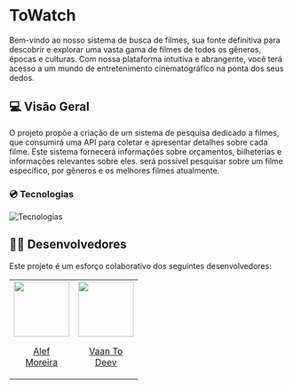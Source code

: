 # ToWatch
Bem-vindo ao nosso sistema de busca de filmes, sua fonte definitiva para descobrir e explorar uma vasta gama de filmes de todos os gêneros, épocas e culturas. Com nossa plataforma intuitiva e abrangente, você terá acesso a um mundo de entretenimento cinematográfico na ponta dos seus dedos.

## 💻 Visão Geral
O projeto propõe a criação de um sistema de pesquisa dedicado a filmes, que consumirá uma API para coletar e apresentar detalhes sobre cada filme. Este sistema fornecerá informações sobre orçamentos, bilheterias e informações relevantes sobre eles. será possível pesquisar sobre um filme específico, por gêneros e os melhores filmes atualmente.

### 💿 Tecnologias
![Tecnologias](https://skillicons.dev/icons?i=js,react,css)

## 👨‍💻 Desenvolvedores
Este projeto é um esforço colaborativo dos seguintes desenvolvedores:

<table>
  <tr>
    <td>
      <a href="https://github.com/alefmoreira" target="_blank">
        <img src="https://avatars.githubusercontent.com/u/79259745?v=4" width=100 />
        <p align="center">Alef<br/> Moreira </p>
      </a>
    </td>
    <td>
      <a href="https://github.com/VaanToDeev" target="_blank">
        <img src="https://avatars.githubusercontent.com/u/80637609?v=4" width=100 />
        <p align="center">Vaan To<br/> Deev </p>
      </a>
    </td>
 
    
    
  </tr>
</table>
